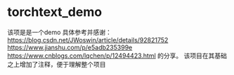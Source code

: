 # torchtext_demo
该项是是一个demo
具体参考并感谢：
https://blog.csdn.net/JWoswin/article/details/92821752
https://www.jianshu.com/p/e5adb235399e
https://www.cnblogs.com/lqchen/p/12494423.html
的分享。
该项目在其基础之上增加了注释，便于理解整个项目
